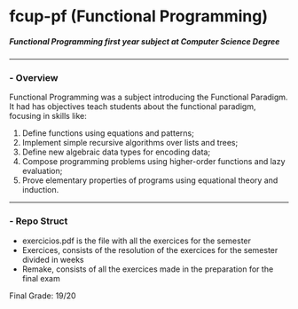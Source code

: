 # fcup-pf (Functional Programming)
##### Functional Programming first year subject at Computer Science Degree

___
### - Overview
Functional Programming was a subject introducing the Functional Paradigm.
It had has objectives teach students about the functional paradigm, focusing in skills like:

1. Define functions using equations and patterns; 
2. Implement simple recursive algorithms over lists and trees; 
3. Define new algebraic data types for encoding data; 
4. Compose programming problems using higher-order functions and lazy evaluation; 
5. Prove elementary properties of programs using equational theory and induction.
___

### - Repo Struct
- exercicios.pdf is the file with all the exercices for the semester
- Exercices, consists of the resolution of the exercices for the semester divided in weeks
- Remake, consists of all the exercices made in the preparation for the final exam

Final Grade: 19/20
